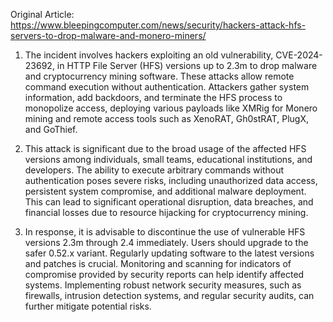 Original Article: https://www.bleepingcomputer.com/news/security/hackers-attack-hfs-servers-to-drop-malware-and-monero-miners/

1) The incident involves hackers exploiting an old vulnerability, CVE-2024-23692, in HTTP File Server (HFS) versions up to 2.3m to drop malware and cryptocurrency mining software. These attacks allow remote command execution without authentication. Attackers gather system information, add backdoors, and terminate the HFS process to monopolize access, deploying various payloads like XMRig for Monero mining and remote access tools such as XenoRAT, Gh0stRAT, PlugX, and GoThief.

2) This attack is significant due to the broad usage of the affected HFS versions among individuals, small teams, educational institutions, and developers. The ability to execute arbitrary commands without authentication poses severe risks, including unauthorized data access, persistent system compromise, and additional malware deployment. This can lead to significant operational disruption, data breaches, and financial losses due to resource hijacking for cryptocurrency mining.

3) In response, it is advisable to discontinue the use of vulnerable HFS versions 2.3m through 2.4 immediately. Users should upgrade to the safer 0.52.x variant. Regularly updating software to the latest versions and patches is crucial. Monitoring and scanning for indicators of compromise provided by security reports can help identify affected systems. Implementing robust network security measures, such as firewalls, intrusion detection systems, and regular security audits, can further mitigate potential risks.